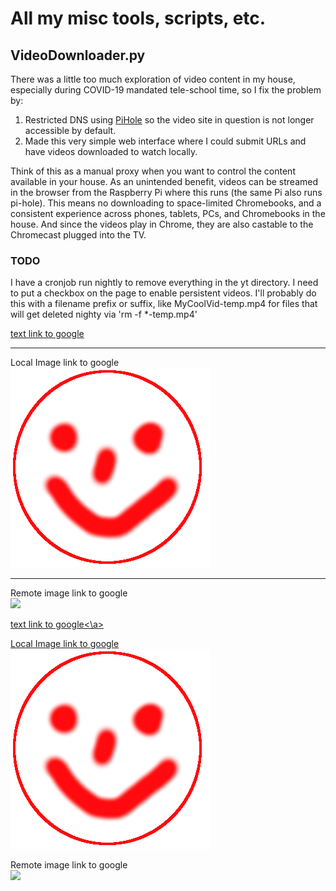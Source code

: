 # All my misc tools, scripts, etc.
## VideoDownloader.py
There was a little too much exploration of video content in my house, especially during COVID-19 mandated tele-school time, so I fix the problem by:
1. Restricted DNS using [PiHole](https://pi-hole.net/) so the video site in question is not longer accessible by default.
1. Made this very simple web interface where I could submit URLs and have videos downloaded to watch locally.  

Think of this as a manual proxy when you want to control the content available in your house.  As an unintended benefit, videos can be streamed in the browser from the Raspberry Pi where this runs (the same Pi also runs pi-hole).  This means no downloading to space-limited Chromebooks, and a consistent experience across phones, tablets, PCs, and Chromebooks in the house.  And since the videos play in Chrome, they are also castable to the Chromecast plugged into the TV.

### TODO
I have a cronjob run nightly to remove everything in the yt directory.  I need to put a checkbox on the page to enable persistent videos.  I'll probably do this with a filename prefix or suffix, like MyCoolVid-temp.mp4 for files that will get deleted nighty via 'rm -f *-temp.mp4'

<a href="https://www.google.com">text link to google</a>
<hr>
Local Image link to google<br>
<a href="https://www.google.com"><img src="smile.png"></a>
<hr>
Remote image link to google<br>
<a href="https://www.google.com"><img src="https://sites.psu.edu/siowfa16/files/2016/10/YeDYzSR-10apkm4-300x295.png"></a>




























<a href ="https://www.google.com">text link to google<\a>























Local Image link to google<br>
<a href="http://www.google.com"> <img src="smile.png"> </a>



























Remote image link to google<br>
<a href="http://google.com"> <img src="https://sites.psu.edu/siowfa16/files/2016/10/YeDYzSR-10apkm4-300x295.png"> </a>
